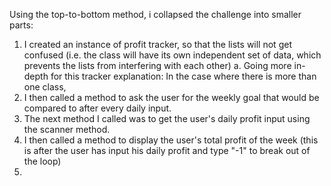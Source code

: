 Using the top-to-bottom method, i collapsed the challenge into smaller parts:
1. I created an instance of profit tracker, so that the lists will not get confused (i.e. the class will have its own independent set of data, which prevents the lists from interfering with each other)
		a. Going more in-depth for this tracker explanation: In the case where there is more than one class,
2. I then called a method to ask the user for the weekly goal that would be compared to after every daily input.
3. The next method I called was to get the user's daily profit input using the scanner method.
4. I then called a method to display the user's total profit of the week (this is after the user has input his daily profit and type "-1" to break out of the loop)
5. 

